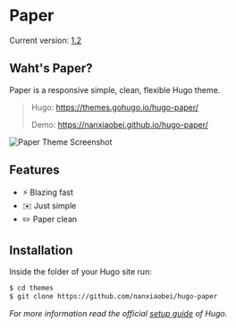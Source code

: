 Paper
========

Current version: [1.2](https://github.com/nanxiaobei/hugo-paper/releases)


## Waht's Paper?

Paper is a responsive simple, clean, flexible Hugo theme.

> Hugo: https://themes.gohugo.io/hugo-paper/
>
> Demo: https://nanxiaobei.github.io/hugo-paper/

![Paper Theme Screenshot](https://raw.githubusercontent.com/nanxiaobei/hugo-paper/master/images/screenshot.png)


## Features

* ⚡️ Blazing fast
* ✉️ Just simple
* ✏️ Paper clean


## Installation

Inside the folder of your Hugo site run:

```bash
$ cd themes
$ git clone https://github.com/nanxiaobei/hugo-paper
```

*For more information read the official [setup guide](https://gohugo.io/overview/installing/) of Hugo.*
